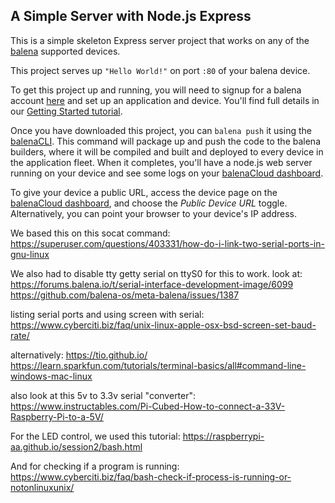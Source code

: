 ## A Simple Server with Node.js Express

This is a simple skeleton Express server project that works on any of the [balena][balena-link] supported devices.

This project serves up `"Hello World!"` on port `:80` of your balena device.

To get this project up and running, you will need to signup for a balena account [here][signup-page] and set up an application and device. You'll find full details in our [Getting Started tutorial][gettingStarted-link]. 

Once you have downloaded this project, you can `balena push` it using the [balenaCLI][balena-cli]. This command will package up and push the code to the balena builders, where it will be compiled and built and deployed to every device in the application fleet. When it completes, you'll have a node.js web server running on your device and see some logs on your [balenaCloud dashboard][balena-dashboard].

To give your device a public URL, access the device page on the [balenaCloud dashboard][balena-dashboard], and choose the _Public Device URL_ toggle. Alternatively, you can point your browser to your device's IP address.

[balena-link]:https://balena.io/
[signup-page]:https://dashboard.balena-cloud.com/signup
[gettingStarted-link]:http://balena.io/docs/learn/getting-started/
[balena-cli]:https://www.balena.io/docs/reference/cli/
[balena-dashboard]:https://dashboard.balena-cloud.com/


We based this on this socat command:
https://superuser.com/questions/403331/how-do-i-link-two-serial-ports-in-gnu-linux

We also had to disable tty getty serial on ttyS0 for this to work.
look at:
https://forums.balena.io/t/serial-interface-development-image/6099
https://github.com/balena-os/meta-balena/issues/1387

listing serial ports and using screen with serial:
https://www.cyberciti.biz/faq/unix-linux-apple-osx-bsd-screen-set-baud-rate/

alternatively:
https://tio.github.io/
https://learn.sparkfun.com/tutorials/terminal-basics/all#command-line-windows-mac-linux

also look at this 5v to 3.3v serial "converter":
https://www.instructables.com/Pi-Cubed-How-to-connect-a-33V-Raspberry-Pi-to-a-5V/


For the LED control, we used this tutorial:
https://raspberrypi-aa.github.io/session2/bash.html

And for checking if a program is running:
https://www.cyberciti.biz/faq/bash-check-if-process-is-running-or-notonlinuxunix/


